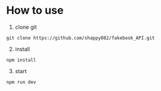 # How to use
1. clone git
```
git clone https://github.com/shappy082/fakebook_API.git
```

2. install
```
npm install
```

3. start
```
npm run dev
```